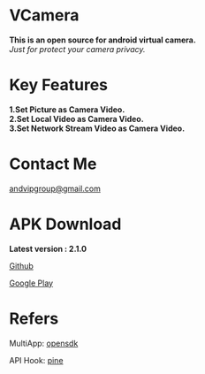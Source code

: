 # VCamera
**This is an open source for android virtual camera.**  
*Just for protect your camera privacy.*


# Key Features
**1.Set Picture as Camera Video.**  
**2.Set Local Video as Camera Video.**  
**3.Set Network Stream Video as Camera Video.**  


# Contact Me
andvipgroup@gmail.com

# APK Download
**Latest version : 2.1.0**

[Github](https://github.com/andvipgroup/VCamera/releases)

[Google Play](https://play.google.com/store/apps/details?id=virtual.camera.app)


# Refers  
MultiApp:  [opensdk](https://github.com/WaxMoon/opensdk) 

API Hook:  [pine](https://github.com/canyie/pine) 
